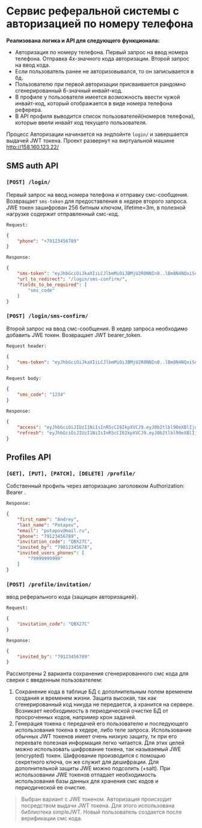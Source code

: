 # **Сервис реферальной системы с авторизацией по номеру телефона**

**Реализована логика и API для следующего функционала:**

- Авторизация по номеру телефона. Первый запрос на ввод номера телефона. 
Отправка 4х-значного кода авторизации. Второй запрос на ввод кода.
- Если пользователь ранее не авторизовывался, то он записывается в бд.
- Пользователю при первой авторизации присваивается рандомно сгенерированный 
6-значный инвайт-код.
- В профиле у пользователя имеется возможность ввести чужой инвайт-код, 
который отображается в виде номера телефона реферера.
- В API профиля выводится список пользователей(номеров телефона), 
которые ввели инвайт код текущего пользователя.

Процесс Авторизации начинается на эндпойнте `login/` и завершается выдачей JWT токена. 
Проект развернут на виртуальной машине http://158.160.123.22/

## SMS auth API
### `[POST] /login/`  
Первый запрос на ввод номера телефона и отправку смс-сообщения. 
Возвращает `sms-token` для предоставления в хедере второго запроса. JWE токен зашифрован 256 битным ключом, 
lifetime=3m, в полезной нагрузке содержит отправленный смс-код.

`Request:`
```json
{
    "phone": "+79123456789"
}
```
`Response:`
```json
{
    "sms-token": "eyJhbGciOiJkaXIiLCJlbmMiOiJBMjU2R0NNIn0..lBm8N4NQxiScPbe6eaBOag.lU04QuOInUbWA8JrfKh0pEnINGVePqarxy-gz-nUYP4rb0ANULa1bz35pi_DAUSYFSf4Xv3aLB3D1wC-OwC96P2cnzjBM3dT2sFNGr3s72BC-sulY2xz2bnfnOqXqg_H76QZNnQDRh_iACuH215jGlnEsLc6fdF-pgGz_i9AuL84psnVT88-usO5jo9T4ekZoEO-Fi1c-giwdADeZ2PbESHqVBnDxe-e0YTEpEiJbAstMxAp0hAfaNQ3nLRPTes6x7ns6BPt3MLaFnjQt_U4LaIgPkgGJfCw8W8BBaHqEC-H.6P_NAUqZst7fY9IzV5ym_A",
    "url_to_redirect": "/login/sms-confirm/",
    "fields_to_be_required": [
        "sms_code"
    ]
}
```

### `[POST] /login/sms-confirm/`
Второй запрос на ввод смс-сообщения. В хедер запроса необходимо добавить JWE токен. Возвращает JWT bearer_token.

`Request header:`
```json
{
    "sms-token": "eyJhbGciOiJkaXIiLCJlbmMiOiJBMjU2R0NNIn0..lBm8N4NQxiScPbe6eaBOag.lU04QuOInUbWA8JrfKh0pEnINGVePqarxy-gz-nUYP4rb0ANULa1bz35pi_DAUSYFSf4Xv3aLB3D1wC-OwC96P2cnzjBM3dT2sFNGr3s72BC-sulY2xz2bnfnOqXqg_H76QZNnQDRh_iACuH215jGlnEsLc6fdF-pgGz_i9AuL84psnVT88-usO5jo9T4ekZoEO-Fi1c-giwdADeZ2PbESHqVBnDxe-e0YTEpEiJbAstMxAp0hAfaNQ3nLRPTes6x7ns6BPt3MLaFnjQt_U4LaIgPkgGJfCw8W8BBaHqEC-H.6P_NAUqZst7fY9IzV5ym_A",
}
```
`Request body:`
```json
{
    "sms_code": "1234"
}
```
`Response:`
```json
{
    "access": "eyJhbGciOiJIUzI1NiIsInR5cCI6IkpXVCJ9.eyJ0b2tlbl90eXBlIjoiYWNjZXNzIiwiZXhwIjoxNzEzMjI0NDczLCJpYXQiOjE3MTMyMTU0NzMsImp0aSI6ImQwODNjNzBjNzMzYTQ2NWZhOThhYjlhYmY4NjY2ODgzIiwidXNlcl9pZCI6Mn0.y-KioHdCS1W2KSfJFtDiogx4lwQOadbfMBgixBgXscI",
    "refresh": "eyJhbGciOiJIUzI1NiIsInR5cCI6IkpXVCJ9.eyJ0b2tlbl90eXBlIjoicmVmcmVzaCIsImV4cCI6MTcxMzMwMTg3MywiaWF0IjoxNzEzMjE1NDczLCJqdGkiOiJjM2I3ZmEzZTM5MzQ0ZTYyOGU3MmY0M2NiOGY2ZGI0OCIsInVzZXJfaWQiOjJ9.1Rmq8K166wSTsRTj8A811bPr7h6TzwjOIz3b5hFmABU"
}
```
## Profiles API
### `[GET], [PUT], [PATCH], [DELETE] /profile/`
Собственный профиль через авторизацию заголовком Authorization: Bearer <token>. 

`Response:`
```json
{
    "first_name": "Andrey",
    "last_name": "Potapov",
    "email": "potapov@mail.ru",
    "phone": "79123456789",
    "invitation_code": "QBX27C",
    "invited_by": "79012345678",
    "invited_users_phones": [
        "79999999999"
    ]
}
```
### `[POST] /profile/invitation/`
ввод реферального кода (защищен авторизацией).

`Request:`
```json
{
    "invitation_code": "QBX27C"
}
```
`Response:`
```json
{
    "invited_by": "79123456789"
}
```

Рассмотрены 2 варианта сохранения сгенерированного смс кода для сверки с введенным пользователем:
1) Сохранение кода в таблице БД с дополнительным полем временем создания и временем жизни. 
Защита высокая, так как сгенерированный код никуда не передается, а хранится на сервере.
Возникает необходимость в периодической очистке БД от просроченных кодов, например крон задачей.
2) Генерация токена с передачей его пользователю и последующего использования токена в хедере, либо теле запроса.
Использование обычных JWT токенов имеет очень низкую защиту, тк при его перехвате полезная информация легко читается.
Для этих целей можно использовать шифрование токена, так называемый JWE (encrypted) токен. 
Шифрование производится с помощью секретного ключа, он же служит для дешифрации. Для дополнительной защиты JWE можно
подсолить (+salt). При использовании JWE токенов отпадает необходимость использования базы данных для хранения смс кодов
и периодической ее очистке.

> Выбран вариант с JWE токеном.
> Авторизация происходит посредством выдачи JWT токена. Для этого использована библиотека simpleJWT.
> Новый пользователь создается после верификации смс кода.
